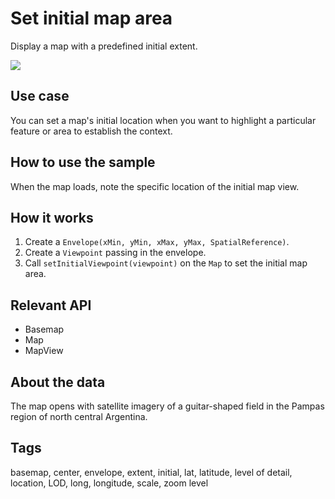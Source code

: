 # Set initial map area

Display a map with a predefined initial extent.

![](screenshot.png)

## Use case

You can set a map's initial location when you want to highlight a particular feature or area to establish the context.

## How to use the sample

When the map loads, note the specific location of the initial map view.

## How it works

1. Create a `Envelope(xMin, yMin, xMax, yMax, SpatialReference)`.
2. Create a `Viewpoint` passing in the envelope.
3. Call `setInitialViewpoint(viewpoint)` on the `Map` to set the initial map area.

## Relevant API

* Basemap
* Map
* MapView

## About the data

The map opens with satellite imagery of a guitar-shaped field in the Pampas region of north central Argentina.

## Tags

basemap, center, envelope, extent, initial, lat, latitude, level of detail, location, LOD, long, longitude, scale, zoom level
